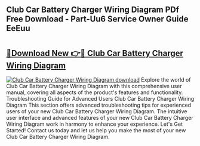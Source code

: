 ## Club Car Battery Charger Wiring Diagram PDf Free Download - Part-Uu6 Service Owner Guide EeEuu

# <h2><a href="http://dfsmhq.blite.top/?on=Club+Car+Battery+Charger+Wiring+Diagram">🔗Download New 👉🔴 Club Car Battery Charger Wiring Diagram</a></h2>

[![Club Car Battery Charger Wiring Diagram download](https://i.imgur.com/lujVjoI.png)](http://dfsmhq.blite.top/?on=Club+Car+Battery+Charger+Wiring+Diagram)
Explore the world of Club Car Battery Charger Wiring Diagram with this comprehensive user manual, covering all aspects of the product's features and functionality. Troubleshooting Guide for Advanced Users Club Car Battery Charger Wiring Diagram This section offers advanced troubleshooting tips for experienced users of your new Club Car Battery Charger Wiring Diagram. The intuitive user interface and advanced features of your new Club Car Battery Charger Wiring Diagram work in harmony to enhance your experience. Let's Get Started! Contact us today and let us help you make the most of your new Club Car Battery Charger Wiring Diagram.
